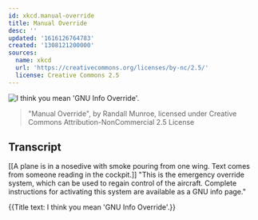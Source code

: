 ```yaml
---
id: xkcd.manual-override
title: Manual Override
desc: ''
updated: '1616126764783'
created: '1308121200000'
sources:
  name: xkcd
  url: 'https://creativecommons.org/licenses/by-nc/2.5/'
  license: Creative Commons 2.5
---
```

![I think you mean 'GNU Info Override'.](https://imgs.xkcd.com/comics/manual_override.png)
> "Manual Override", by Randall Munroe, licensed under Creative Commons Attribution-NonCommercial 2.5 License

## Transcript
[[A plane is in a nosedive with smoke pouring from one wing. Text comes from someone reading in the cockpit.]]
"This is the emergency override system, which can be used to regain control of the aircraft.
Complete instructions for activating this system are available as a GNU info page."

{{Title text: I think you mean 'GNU Info Override'.}}
